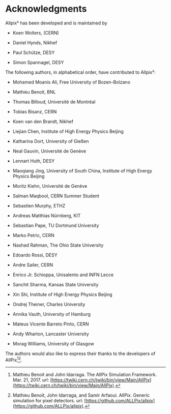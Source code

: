 Acknowledgments
===============

Allpix² has been developed and is maintained by

-   Koen Wolters, (CERN)

-   Daniel Hynds, Nikhef

-   Paul Schütze, DESY

-   Simon Spannagel, DESY

The following authors, in alphabetical order, have contributed to
Allpix²:

-   Mohamed Moanis Ali, Free University of Bozen-Bolzano

-   Mathieu Benoit, BNL

-   Thomas Billoud, Université de Montréal

-   Tobias Bisanz, CERN

-   Koen van den Brandt, Nikhef

-   Liejian Chen, Institute of High Energy Physics Beijing

-   Katharina Dort, University of Gießen

-   Neal Gauvin, Université de Genève

-   Lennart Huth, DESY

-   Maoqiang Jing, University of South China, Institute of High Energy
    Physics Beijing

-   Moritz Kiehn, Université de Genève

-   Salman Maqbool, CERN Summer Student

-   Sebastien Murphy, ETHZ

-   Andreas Matthias Nürnberg, KIT

-   Sebastian Pape, TU Dortmund University

-   Marko Petric, CERN

-   Nashad Rahman, The Ohio State University

-   Edoardo Rossi, DESY

-   Andre Sailer, CERN

-   Enrico Jr. Schioppa, Unisalento and INFN Lecce

-   Sanchit Sharma, Kansas State University

-   Xin Shi, Institute of High Energy Physics Beijing

-   Ondrej Theiner, Charles University

-   Annika Vauth, University of Hamburg

-   Mateus Vicente Barreto Pinto, CERN

-   Andy Wharton, Lancaster University

-   Morag Williams, University of Glasgow

The authors would also like to express their thanks to the developers of
AllPix[^3][^4].

[^3]:Mathieu Benoit and John Idarraga. The AllPix Simulation Framework. Mar. 21, 2017. url: [https://twiki.cern.ch/twiki/bin/view/Main/AllPix](https://twiki.cern.ch/twiki/bin/view/Main/AllPix).
[^4]:Mathieu Benoit, John Idarraga, and Samir Arfaoui. AllPix. Generic simulation for pixel detectors. url: [https://github.com/ALLPix/allpix](https://github.com/ALLPix/allpix).